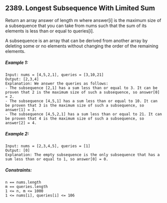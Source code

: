 ﻿## 2389. Longest Subsequence With Limited Sum

Return an array answer of length m where answer[i] is the maximum size of a subsequence that you can take from nums such that the sum of its elements is less than or equal to queries[i].

A subsequence is an array that can be derived from another array by deleting some or no elements without changing the order of the remaining elements.

##### Example 1:

    Input: nums = [4,5,2,1], queries = [3,10,21]
    Output: [2,3,4]
    Explanation: We answer the queries as follows:
    - The subsequence [2,1] has a sum less than or equal to 3. It can be proven that 2 is the maximum size of such a subsequence, so answer[0] = 2.
    - The subsequence [4,5,1] has a sum less than or equal to 10. It can be proven that 3 is the maximum size of such a subsequence, so answer[1] = 3.
    - The subsequence [4,5,2,1] has a sum less than or equal to 21. It can be proven that 4 is the maximum size of such a subsequence, so answer[2] = 4.

##### Example 2:

    Input: nums = [2,3,4,5], queries = [1]
    Output: [0]
    Explanation: The empty subsequence is the only subsequence that has a sum less than or equal to 1, so answer[0] = 0.

##### Constraints:

    n == nums.length
    m == queries.length
    1 <= n, m <= 1000
    1 <= nums[i], queries[i] <= 106